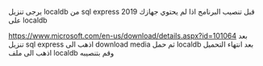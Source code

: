 يرجى تنزيل localdb من sql express 2019 قبل تنصيب البرنامج اذا لم يحتوي جهازك على localdb 

https://www.microsoft.com/en-us/download/details.aspx?id=101064
بعد تنزيل sql express اذهب الى download media ثم حمل localdb بعد انتهاء التحميل اذهب الى ملف localdb وقم بتنصيبه
